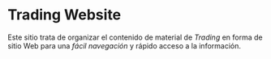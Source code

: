 # Trading Website

Este sitio trata de organizar el contenido de material de <em>Trading</em> en forma de sitio Web para una *fácil navegación* y rápido acceso a la información.


